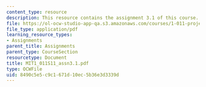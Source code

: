 ```yaml
---
content_type: resource
description: This resource contains the assignment 3.1 of this course.
file: https://ol-ocw-studio-app-qa.s3.amazonaws.com/courses/1-011-project-evaluation-spring-2011/8490c5e5c9c1671d10ec5b36e3d3339d_MIT1_011S11_assn3.1.pdf
file_type: application/pdf
learning_resource_types:
- Assignments
parent_title: Assignments
parent_type: CourseSection
resourcetype: Document
title: MIT1_011S11_assn3.1.pdf
type: OCWFile
uid: 8490c5e5-c9c1-671d-10ec-5b36e3d3339d
---
```

